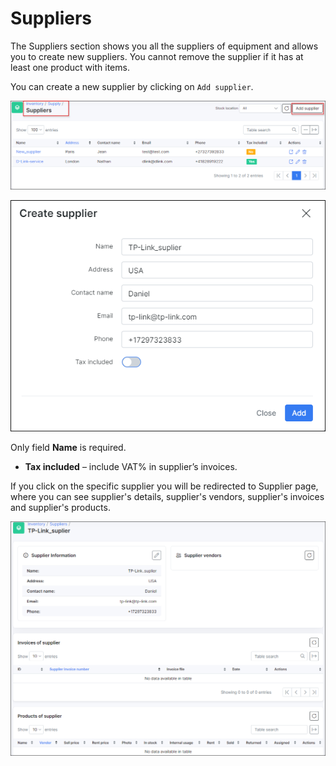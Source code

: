 Suppliers
==========

The Suppliers section shows you all the suppliers of equipment and allows you to create new suppliers.
You cannot remove the supplier if it has at least one product with items.

You can create a new supplier by clicking on `Add supplier`.

![Suppliers](suppliers.png)

![Add supplier](add_supplier.png)

Only field **Name** is required.
* **Tax included** – include VAT% in supplier’s invoices.

If you click on the specific supplier you will be redirected to Supplier page, where you can see supplier's details, supplier's vendors, supplier's invoices and supplier's products.

![Supplier page](supplier_page.png)   
